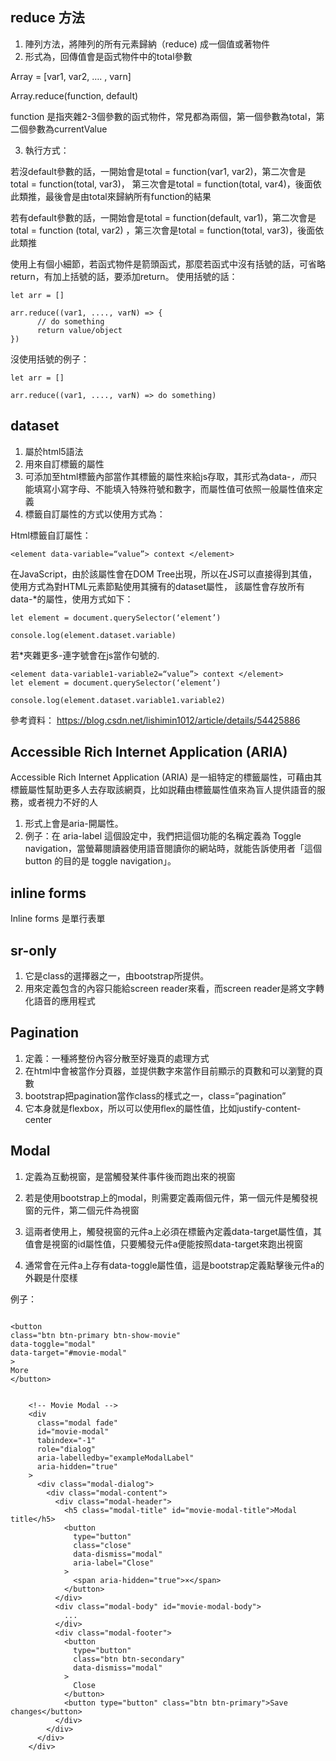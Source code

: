 

## reduce 方法
1. 陣列方法，將陣列的所有元素歸納（reduce) 成一個值或著物件
2. 形式為，回傳值會是函式物件中的total參數 

Array = [var1, var2, …. , varn]

Array.reduce(function, default)

function 是指夾雜2-3個參數的函式物件，常見都為兩個，第一個參數為total，第二個參數為currentValue


3. 執行方式：

若沒default參數的話，一開始會是total = function(var1, var2)，第二次會是 total = function(total, var3)，
第三次會是total = function(total, var4)，後面依此類推，最後會是由total來歸納所有function的結果

若有default參數的話，一開始會是total = function(default, var1)，第二次會是total = function (total, var2)
，第三次會是total = function(total, var3)，後面依此類推


使用上有個小細節，若函式物件是箭頭函式，那麼若函式中沒有括號的話，可省略return，有加上括號的話，要添加return。
使用括號的話：
```
let arr = []

arr.reduce((var1, ...., varN) => {
      // do something
      return value/object
})
```


沒使用括號的例子：
```
let arr = []

arr.reduce((var1, ...., varN) => do something)

```
## dataset
1. 屬於html5語法
2. 用來自訂標籤的屬性
3. 可添加至html標籤內部當作其標籤的屬性來給js存取，其形式為data-*，而*只能填寫小寫字母、不能填入特殊符號和數字，而屬性值可依照一般屬性值來定義
4.  標籤自訂屬性的方式以使用方式為：


Html標籤自訂屬性：
```
<element data-variable=“value”> context </element>

```

在JavaScript，由於該屬性會在DOM Tree出現，所以在JS可以直接得到其值，使用方式為對HTML元素節點使用其擁有的dataset屬性，
該屬性會存放所有data-*的屬性，使用方式如下：

```
let element = document.querySelector(‘element’) 

console.log(element.dataset.variable)

```

若*夾雜更多-連字號會在js當作句號的.

```
<element data-variable1-variable2=“value”> context </element>
let element = document.querySelector(‘element’) 

console.log(element.dataset.variable1.variable2)
```

參考資料：
https://blog.csdn.net/lishimin1012/article/details/54425886



## Accessible Rich Internet Application (ARIA)

Accessible Rich Internet Application (ARIA) 是一組特定的標籤屬性，可藉由其標籤屬性幫助更多人去存取該網頁，比如説藉由標籤屬性值來為盲人提供語音的服務，或者視力不好的人

1. 形式上會是aria-開屬性。
2. 例子：在 aria-label 這個設定中，我們把這個功能的名稱定義為 Toggle navigation，當螢幕閱讀器使用語音閱讀你的網站時，就能告訴使用者「這個 button 的目的是 toggle navigation」。


## inline forms
Inline forms 是單行表單


## sr-only
1. 它是class的選擇器之一，由bootstrap所提供。
2. 用來定義包含的內容只能給screen reader來看，而screen reader是將文字轉化語音的應用程式



## Pagination

1. 定義：一種將整份內容分散至好幾頁的處理方式
2. 在html中會被當作分頁器，並提供數字來當作目前顯示的頁數和可以瀏覽的頁數
3. bootstrap把pagination當作class的樣式之一，class=“pagination”
4. 它本身就是flexbox，所以可以使用flex的屬性值，比如justify-content-center



## Modal
1. 定義為互動視窗，是當觸發某件事件後而跑出來的視窗
2. 若是使用bootstrap上的modal，則需要定義兩個元件，第一個元件是觸發視窗的元件，第二個元件為視窗
3. 這兩者使用上，觸發視窗的元件a上必須在標籤內定義data-target屬性值，其值會是視窗的id屬性值，只要觸發元件a便能按照data-target來跑出視窗

 4. 通常會在元件a上存有data-toggle屬性值，這是bootstrap定義點擊後元件a的外觀是什麼樣

例子：


```

<button
class="btn btn-primary btn-show-movie"
data-toggle="modal"
data-target="#movie-modal"
>
More
</button>


    <!-- Movie Modal -->
    <div
      class="modal fade"
      id="movie-modal"
      tabindex="-1"
      role="dialog"
      aria-labelledby="exampleModalLabel"
      aria-hidden="true"
    >
      <div class="modal-dialog">
        <div class="modal-content">
          <div class="modal-header">
            <h5 class="modal-title" id="movie-modal-title">Modal title</h5>
            <button
              type="button"
              class="close"
              data-dismiss="modal"
              aria-label="Close"
            >
              <span aria-hidden="true">×</span>
            </button>
          </div>
          <div class="modal-body" id="movie-modal-body">
            ...
          </div>
          <div class="modal-footer">
            <button
              type="button"
              class="btn btn-secondary"
              data-dismiss="modal"
            >
              Close
            </button>
            <button type="button" class="btn btn-primary">Save changes</button>
          </div>
        </div>
      </div>
    </div>



```